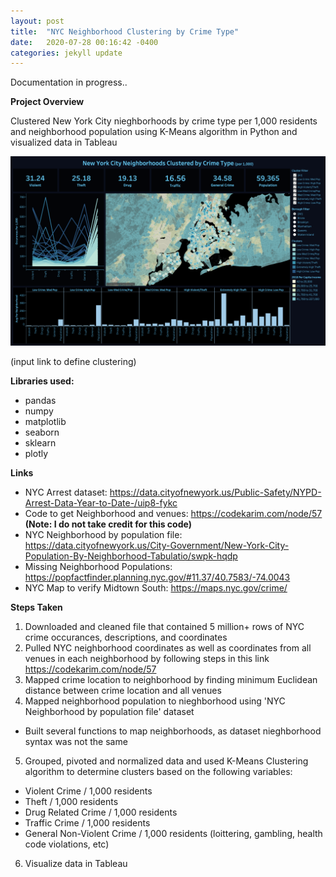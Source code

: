 ```yaml
---
layout: post
title:  "NYC Neighborhood Clustering by Crime Type"
date:   2020-07-28 00:16:42 -0400
categories: jekyll update
---
```


Documentation in progress..

**Project Overview**

Clustered New York City nieghborhoods by crime type per 1,000 residents and neighborhood population using K-Means algorithm in Python and visualized data in Tableau


<img src="/assets/img/NYC-Neighborhood-Dashboard.png">

(input link to define clustering)

**Libraries used:**

- pandas
- numpy
- matplotlib
- seaborn
- sklearn
- plotly

**Links**

- NYC Arrest dataset: https://data.cityofnewyork.us/Public-Safety/NYPD-Arrest-Data-Year-to-Date-/uip8-fykc
- Code to get Neighborhood and venues: https://codekarim.com/node/57 **(Note: I do not take credit for this code)**
- NYC Neighborhood by population file: https://data.cityofnewyork.us/City-Government/New-York-City-Population-By-Neighborhood-Tabulatio/swpk-hqdp
- Missing Neighborhood Populations: https://popfactfinder.planning.nyc.gov/#11.37/40.7583/-74.0043 
- NYC Map to verify Midtown South: https://maps.nyc.gov/crime/

**Steps Taken**

1. Downloaded and cleaned file that contained 5 million+ rows of NYC crime occurances, descriptions, and coordinates
2. Pulled NYC neighborhood coordinates as well as coordinates from all venues in each neighborhood by following steps in this link https://codekarim.com/node/57 
3. Mapped crime location to neighborhood by finding minimum Euclidean distance between crime location and all venues
4. Mapped neighborhood population to nieghborhood using 'NYC Neighborhood by population file' dataset
 - Built several functions to map neighborhoods, as dataset nieghborhood syntax was not the same
5. Grouped, pivoted and normalized data and used K-Means Clustering algorithm to determine clusters based on the following variables:
 - Violent Crime / 1,000 residents
 - Theft / 1,000 residents
 - Drug Related Crime / 1,000 residents
 - Traffic Crime / 1,000 residents
 - General Non-Violent Crime / 1,000 residents (loittering, gambling, health code violations, etc)
6. Visualize data in Tableau
